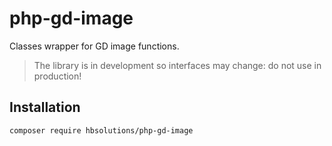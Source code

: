 # php-gd-image
Classes wrapper for GD image functions.

> The library is in development so interfaces may change: do not use in production!

## Installation
`composer require hbsolutions/php-gd-image`
